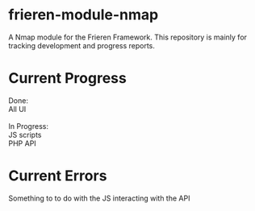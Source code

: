 # frieren-module-nmap
A Nmap module for the Frieren Framework. This repository is mainly for tracking development and progress reports.
# Current Progress
Done: <br>
All UI <br>
<br>
In Progress: <br>
JS scripts <br>
PHP API <br>
# Current Errors
Something to to do with the JS interacting with the API 
